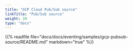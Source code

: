 ```yaml
---
title: "GCP Cloud Pub/Sub source"
linkTitle: "Pub/Sub source"
weight: 20
type: "docs"
---
```


{{% readfile file="docs/docs/eventing/samples/gcp-pubsub-source/README.md" markdown="true" %}}

